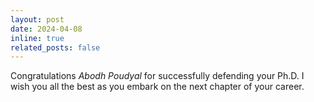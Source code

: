 ```yaml
---
layout: post
date: 2024-04-08
inline: true
related_posts: false
---
```


Congratulations *Abodh Poudyal* for successfully defending your Ph.D. I wish you all the best as you embark on the next chapter of your career. 


